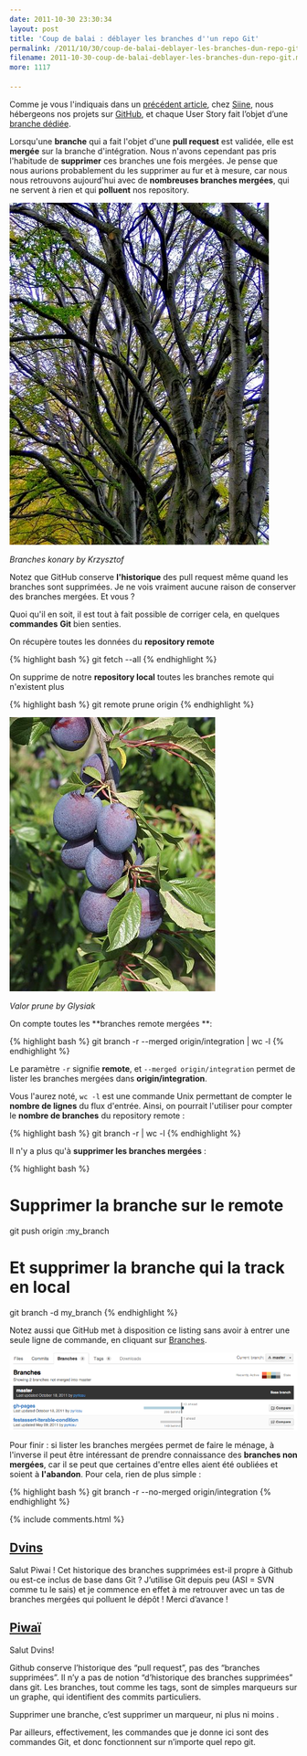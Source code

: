 ```yaml
---
date: 2011-10-30 23:30:34
layout: post
title: 'Coup de balai : déblayer les branches d''un repo Git'
permalink: /2011/10/30/coup-de-balai-deblayer-les-branches-dun-repo-git/
filename: 2011-10-30-coup-de-balai-deblayer-les-branches-dun-repo-git.markdown
more: 1117

---
```


Comme je vous l'indiquais dans un [précédent article](http://blog.piwai.info/2011/10/14/tas-mis-a-jour-les-specs/), chez [Siine](http://www.siine.com/), nous hébergeons nos projets sur [GitHub](http://github.com/), et chaque User Story fait l’objet d’une [branche dédiée](http://blog.piwai.info/2011/10/09/roooh-jai-encore-oublie-ma-branche-git/).



Lorsqu'une **branche** qui a fait l'objet d'une **pull request** est validée, elle est **mergée** sur la branche d'intégration. Nous n'avons cependant pas pris l'habitude de **supprimer** ces branches une fois mergées. Je pense que nous aurions probablement du les supprimer au fur et à mesure, car nous nous retrouvons aujourd'hui avec de **nombreuses branches mergées**, qui ne servent à rien et qui **polluent** nos repository.


[![](/static/blog_img/Branches_konary.jpeg)](http://commons.wikimedia.org/wiki/File:Branches_konary.jpg)

_Branches konary by Krzysztof_

Notez que GitHub conserve **l'historique** des pull request même quand les branches sont supprimées. Je ne vois vraiment aucune raison de conserver des branches mergées. Et vous ?



Quoi qu'il en soit, il est tout à fait possible de corriger cela, en quelques **commandes** **Git** bien senties. 



On récupère toutes les données du **repository remote**

{% highlight bash %}
git fetch --all
{% endhighlight %}



On supprime de notre **repository local** toutes les branches remote qui n'existent plus

{% highlight bash %}
git remote prune origin
{% endhighlight %}



[![](/static/blog_img/Valor_prune.jpeg)](http://commons.wikimedia.org/wiki/File:Valor_prune.jpg)

_Valor prune by Glysiak_

On compte toutes les **branches remote mergées **:

{% highlight bash %}
git branch -r --merged origin/integration | wc -l
{% endhighlight %}

Le paramètre `-r` signifie **remote**, et `--merged origin/integration` permet de lister les branches mergées dans **origin/integration**.



Vous l'aurez noté, `wc -l` est une commande Unix permettant de compter le **nombre de lignes** du flux d'entrée. Ainsi, on pourrait l'utiliser pour compter le **nombre de branches** du repository remote :

{% highlight bash %}
git branch -r | wc -l
{% endhighlight %}


Il n'y a plus qu'à **supprimer les branches mergées** :



{% highlight bash %}
# Supprimer la branche sur le remote
git push origin :my_branch
# Et supprimer la branche qui la track en local
git branch -d my_branch
{% endhighlight %}



Notez aussi que GitHub met à disposition ce listing sans avoir à entrer une seule ligne de commande, en cliquant sur [Branches](https://github.com/pyricau/FunkyJFunctional/branches).



![](/static/blog_img/capture-d_c3a9cran-2011-10-30-c3a0-23-16-37.png)



Pour finir : si lister les branches mergées permet de faire le ménage, à l'inverse il peut être intéressant de prendre connaissance des **branches non mergées**, car il se peut que certaines d'entre elles aient été oubliées et soient à **l'abandon**. Pour cela, rien de plus simple :

{% highlight bash %}
git branch -r --no-merged origin/integration
{% endhighlight %}

{% include comments.html %}

## [Dvins](http://gravatar.com/dvins)

Salut Piwai !
Cet historique des branches supprimées est-il propre à Github ou est-ce inclus de base dans Git ?
J’utilise Git depuis peu (ASI = SVN comme tu le sais) et je commence en effet à me retrouver avec un tas de branches mergées qui polluent le dépôt !
Merci d’avance !

## [Piwaï](/contact.html)
Salut Dvins!

Github conserve l’historique des “pull request”, pas des “branches supprimées”. Il n’y a pas de notion “d’historique des branches supprimées” dans git. Les branches, tout comme les tags, sont de simples marqueurs sur un graphe, qui identifient des commits particuliers.

Supprimer une branche, c’est supprimer un marqueur, ni plus ni moins  .

Par ailleurs, effectivement, les commandes que je donne ici sont des commandes Git, et donc fonctionnent sur n’importe quel repo git.